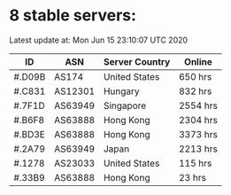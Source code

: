 # 8 stable servers:

Latest update at: Mon Jun 15 23:10:07 UTC 2020

| ID | ASN | Server Country | Online |
| -- | --- | -------------- | ------ |
| #.D09B | AS174 | United States | 650 hrs |
| #.C831 | AS12301 | Hungary | 832 hrs |
| #.7F1D | AS63949 | Singapore | 2554 hrs |
| #.B6F8 | AS63888 | Hong Kong | 2304 hrs |
| #.BD3E | AS63888 | Hong Kong | 3373 hrs |
| #.2A79 | AS63949 | Japan | 2213 hrs |
| #.1278 | AS23033 | United States | 115 hrs |
| #.33B9 | AS63888 | Hong Kong | 23 hrs |

